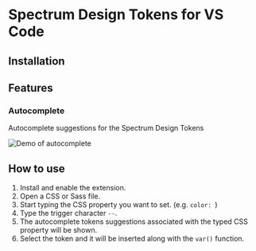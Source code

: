 # Spectrum Design Tokens for VS Code




## Installation

<!-- [👉 Install via the Visual Studio Code Marketplace](https://marketplace.visualstudio.com/items?itemName=Ubie.ubie-design-tokens-for-vscode) -->

## Features

### Autocomplete

Autocomplete suggestions for the Spectrum Design Tokens

![Demo of autocomplete](https://github.com/spectrum-vscode/blob/main/docs/spectrum.gif?raw=true)


## How to use

1. Install and enable the extension.
2. Open a CSS or Sass file.
3. Start typing the CSS property you want to set. (e.g. `color: `)
4. Type the trigger character `--`.
5. The autocomplete tokens suggestions associated with the typed CSS property will be shown.
6. Select the token and it will be inserted along with the `var()` function.
